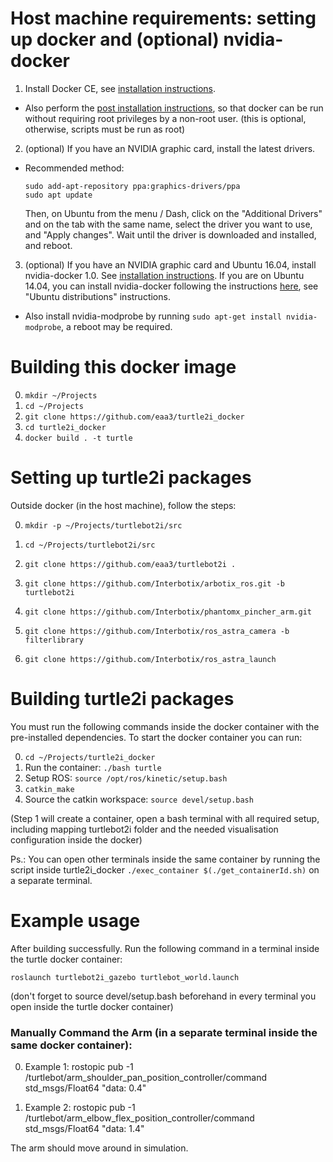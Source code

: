 # Host machine requirements: setting up docker and (optional) nvidia-docker

1. Install Docker CE, see [installation instructions](https://docs.docker.com/engine/installation/).

  * Also perform the [post installation instructions](https://docs.docker.com/engine/installation/linux/linux-postinstall/), so that docker can be run without requiring root privileges by a non-root user. (this is optional, otherwise, scripts must be run as root)
2. (optional) If you have an NVIDIA graphic card, install the latest drivers.
  * Recommended method:

	```
	sudo add-apt-repository ppa:graphics-drivers/ppa
	sudo apt update
	```

	Then, on Ubuntu from the menu / Dash, click on the "Additional Drivers" and on the tab with the same name, select the driver you want to use, and "Apply changes". Wait until the driver is downloaded and installed, and reboot.


3. (optional) If you have an NVIDIA graphic card and Ubuntu 16.04, install nvidia-docker 1.0. See [installation instructions](https://github.com/NVIDIA/nvidia-docker/wiki/Installation-(version-1.0)). If you are on Ubuntu 14.04, you can install nvidia-docker following the instructions [here](https://github.com/NVIDIA/nvidia-docker/tree/1.0), see "Ubuntu distributions" instructions.

  * Also install nvidia-modprobe by running `sudo apt-get install nvidia-modprobe`, a reboot may be required.

# Building this docker image

0. `mkdir ~/Projects`
1. `cd ~/Projects`
1. `git clone https://github.com/eaa3/turtle2i_docker`
2. `cd turtle2i_docker`
3. `docker build . -t turtle`

# Setting up turtle2i packages

Outside docker (in the host machine), follow the steps:

0. `mkdir -p ~/Projects/turtlebot2i/src`

1. `cd ~/Projects/turtlebot2i/src`

2. `git clone https://github.com/eaa3/turtlebot2i .`

3. `git clone https://github.com/Interbotix/arbotix_ros.git -b turtlebot2i`

4. `git clone https://github.com/Interbotix/phantomx_pincher_arm.git`

5. `git clone https://github.com/Interbotix/ros_astra_camera -b filterlibrary`

6. `git clone https://github.com/Interbotix/ros_astra_launch`


# Building turtle2i packages

You must run the following commands inside the docker container with the pre-installed dependencies. To start the docker container you can run:



0. `cd ~/Projects/turtle2i_docker`
1. Run the container: `./bash turtle` 
2. Setup ROS: `source /opt/ros/kinetic/setup.bash`
3. `catkin_make`
4. Source the catkin workspace: `source devel/setup.bash`

(Step 1 will create a container, open a bash terminal with all required setup, including mapping turtlebot2i folder and the needed visualisation configuration inside the docker)

Ps.: You can open other terminals inside the same container by running the script inside turtle2i_docker `./exec_container $(./get_containerId.sh)` on a separate terminal.


# Example usage


After building successfully. Run the following command in a terminal inside the turtle docker container:

`roslaunch turtlebot2i_gazebo turtlebot_world.launch`

(don't forget to source devel/setup.bash beforehand in every terminal you open inside the turtle docker container)


### Manually Command the Arm (in a separate terminal inside the same docker container):

0. Example 1: rostopic pub -1 /turtlebot/arm_shoulder_pan_position_controller/command std_msgs/Float64 "data: 0.4"

1. Example 2: rostopic pub -1 /turtlebot/arm_elbow_flex_position_controller/command std_msgs/Float64 "data: 1.4"


The arm should move around in simulation.
